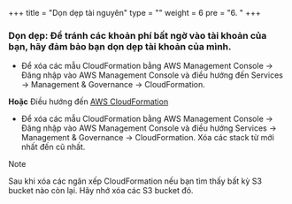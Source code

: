 +++
title = "Dọn dẹp tài nguyên"
type = ""
weight = 6
pre = "6. "
+++

### Dọn dẹp: Để tránh các khoản phí bất ngờ vào tài khoản của bạn, hãy đảm bảo bạn dọn dẹp tài khoản của mình.

- Để xóa các mẫu CloudFormation bằng AWS Management Console -> Đăng nhập vào AWS Management Console và điều hướng đến Services → Management & Governance → CloudFormation.

**Hoặc** Điều hướng đến [AWS CloudFormation](https://console.aws.amazon.com/cloudformation/home?#/stacks?filter=active) 

- Để xóa các mẫu CloudFormation bằng AWS Management Console → Đăng nhập vào AWS Management Console và điều hướng Services → Management & Governance → CloudFormation. Xóa các stack từ mới nhất đến cũ nhất.

> [!NOTE]
> Sau khi xóa các ngăn xếp CloudFormation nếu bạn tìm thấy bất kỳ S3 bucket nào còn lại. Hãy nhớ xóa các S3 bucket đó.